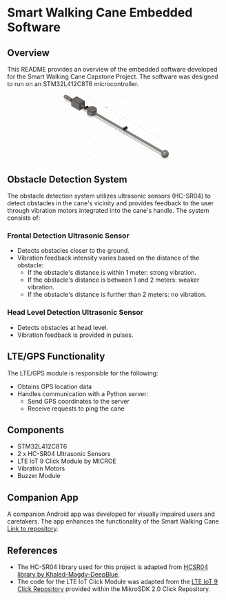 # Smart Walking Cane Embedded Software

## Overview

This README provides an overview of the embedded software developed for the Smart Walking Cane Capstone Project. The software was designed to run on an STM32L412C8T6 microcontroller.

<p align="center">
    <img src="readme_res\smart_walking_cane.png" alt="Smart Walking Cane" width="50%">
</p>

## Obstacle Detection System

The obstacle detection system utilizes ultrasonic sensors (HC-SR04) to detect obstacles in the cane's vicinity and provides feedback to the user through vibration motors integrated into the cane's handle. The system consists of:

### Frontal Detection Ultrasonic Sensor

- Detects obstacles closer to the ground.
- Vibration feedback intensity varies based on the distance of the obstacle:
  - If the obstacle's distance is within 1 meter: strong vibration.
  - If the obstacle's distance is between 1 and 2 meters: weaker vibration.
  - If the obstacle's distance is further than 2 meters: no vibration.

### Head Level Detection Ultrasonic Sensor

- Detects obstacles at head level.
- Vibration feedback is provided in pulses.

## LTE/GPS Functionality

The LTE/GPS module is responsible for the following:
- Obtains GPS location data
- Handles communication with a Python server:
  - Send GPS coordinates to the server
  - Receive requests to ping the cane

## Components

- STM32L412C8T6
- 2 x HC-SR04 Ultrasonic Sensors
- LTE IoT 9 Click Module by MICROE
- Vibration Motors
- Buzzer Module

## Companion App

A companion Android app was developed for visually impaired users and caretakers. The app enhances the functionality of the Smart Walking Cane [Link to repository](https://github.com/harri012/Hermes_App).

## References
- The HC-SR04 library used for this project is adapted from [HCSR04 library by Khaled-Magdy-DeepBlue](https://github.com/Khaled-Magdy-DeepBlue/STM32_Course_DeepBlue/tree/master/ECUAL/HCSR04).
- The code for the LTE IoT Click Module was adapted from the [LTE IoT 9 Click Repository](https://github.com/MikroElektronika/mikrosdk_click_v2/tree/master/clicks/lteiot9) provided within the MikroSDK 2.0 Click Repository.
